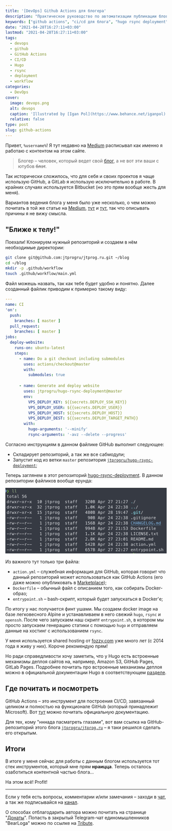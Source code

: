 ```yaml
---
title: '[DevOps] Github Actions для блогера'
description: "Практическое руководство по автоматизации публикации блога с помощью GitHub Actions: настройка workflow, деплой через hugo-rsync, примеры и советы."
keywords: ["github actions", "ci/cd для блога", "hugo rsync deployment", "github workflow", "автоматизация публикаций", "devops блог", "деплой hugo", "github marketplace actions", "static site deployment"]
date: "2021-04-28T16:27:11+03:00"
lastmod: "2021-04-28T16:27:11+03:00"
tags:
  - devops
  - github
  - GitHub Actions
  - CI/CD
  - Hugo
  - rsync
  - deployment
  - workflow
categories:
  - DevOps
cover:
  image: devops.png
  alt: devops
  caption: 'Illustrated by [Igan Pol](https://www.behance.net/iganpol)'
  relative: false
type: post
slug: github-actions
---
```


Привет, `%username%`! Я тут недавно на [Medium](https://jtprog.medium.com/как-и-зачем-я-веду-свой-блог-cd0c429f9ffa) расписывал как именно я работаю с контентом на этом сайте.

> Блогер – человек, который ведет свой [блог](https://ru.wikipedia.org/wiki/Блог), а не вот эти ваши с ютубов ~~блэт~~.

Так исторически сложилось, что для себя и своих проектов я чаще использую GitHub, а GitLab я использую исключительно в работе. В крайних случаях используется Bitbucket (но это прям вообще жесть для меня).

Вариантов ведения блога у меня было уже несколько, о чем можно почитать в той же статье на [Medium](https://jtprog.medium.com/как-и-зачем-я-веду-свой-блог-cd0c429f9ffa), [тут](https://jtprog.ru/gohugo/) и [тут](https://jtprog.ru/gitlab-ci/), так что описывать причины я не вижу смысла.

## "Ближе к телу!"

Поехали! Клонируем нужный репозиторий и создаем в нём необходимые директории:

```bash
git clone git@github.com:jtprogru/jtprog.ru.git ~/blog
cd ~/blog
mkdir -p .github/workflow
touch .github/workflow/main.yml
```

Файл можешь назвать, так как тебе будет удобно и понятно. Далее созданный файлик приводим к примерно такому виду:

```yaml
---
name: CI
'on':
  push:
    branches: [ master ]
  pull_request:
    branches: [ master ]
jobs:
  deploy-website:
    runs-on: ubuntu-latest
    steps:
      - name: Do a git checkout including submodules
        uses: actions/checkout@master
        with:
          submodules: true

      - name: Generate and deploy website
        uses: jtprogru/hugo-rsync-deployment@master
        env:
          VPS_DEPLOY_KEY: ${{secrets.DEPLOY_SSH_KEY}}
          VPS_DEPLOY_USER: ${{secrets.DEPLOY_USER}}
          VPS_DEPLOY_HOST: ${{secrets.DEPLOY_HOST}}
          VPS_DEPLOY_DEST: ${{secrets.DEPLOY_TARGET_PATH}}
        with:
          hugo-arguments: '--minify'
          rsync-arguments: '-avz --delete --progress'
```

Согласно инструкциям в данном файлике GitHub выполнит следующее:

- Складирует репозиторий, а так же все сабмодули;
- Запустит код из ветки `master` репозитория [`jtprogru/hugo-rsync-deployment`](https://github.com/jtprogru/hugo-rsync-deployment);

Теперь заглянем в этот репозиторий [hugo-rsync-deployment](https://github.com/jtprogru/hugo-rsync-deployment). В данном репозитории файликов вообще ерунда:

![hugo-rsync-deployment](hugo-rsync-deployment.png)

Из важного тут только три файла:

- `action.yml` – служебная информация для GitHub, которая говорит что данный репозиторий может использоваться как GitHub Actions (его даже можно опубликовать в [Marketplace](https://github.com/marketplace?type=actions));
- `Dockerfile` – обычный файл с описанием того, как собирать Docker-образ;
- `entrypoint.sh` – bash-скрипт, который будет запускаться в Docker'е;

По итогу у нас получается финт ушами. Мы создаем docker image на базе легковесного Alpine и устанавливаем в него свежий `hugo`, `rsync` и `openssh`. После чего запускаем наш скрипт `entrypoint.sh`, в котором мы просто запускаем генерацию статики с помощью `hugo` и отправляем данные на хостинг с использованием `rsync`.

У меня используется shared hosting от [fozzy.com](https://accounts.fozzy.com/aff.php?aff=1116) уже много лет (с 2014 года я живу у них). Короче рекомендую прям!

Но ради справедливости хочу заметить, что у Hugo есть встроенные механизмы деплоя сайтов на, например, Amazon S3, GitHub Pages, GitLab Pages. Подробнее почитать про встроенные механизмы деплоя можно в официальной документации Hugo в соответствующем [разделе](https://gohugo.io/hosting-and-deployment/).

## Где почитать и посмотреть

GitHub Actions – это инструмент для построения CI/CD, завязанный целиком и полностью на функционале GitHub (который принадлежит Microsoft). Вот [тут](https://docs.github.com/en/actions) можно почитать официальную документацию.

Для тех, кому "нннада пасматреть глазами", вот вам ссылка на GitHub-репозиторий этого блога [`jtprogru/jtprog.ru`](https://github.com/jtprogru/jtprog.ru) – я таки решился сделать его открытым.

## Итоги

В итоге у меня сейчас для работы с данным блогом используется тот стек инструментов, который мне прям **нраицца**. Теперь осталось озаботиться контентной частью блога...

На этом всё! Profit!

---

Если у тебя есть вопросы, комментарии и/или замечания – заходи в [чат](https://ttttt.me/jtprogru_chat), а так же подписывайся на [канал](https://ttttt.me/jtprogru_channel).

О способах отблагодарить автора можно почитать на странице "[Донаты](https://jtprog.ru/donations/)". Попасть в закрытый Telegram-чат единомышленников "BearLoga" можно по ссылке на [Tribute](https://web.tribute.tg/s/oRV).
